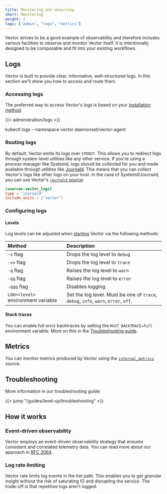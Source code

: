 ```yaml
---
title: Monitoring and observing
short: Monitoring
weight: 2
tags: ["admin", "logs", "metrics"]
---
```


Vector strives to be a good example of observability and therefore includes various facilities to observe and monitor Vector itself. It is intentionally designed to be composable and fit into your existing workflows.

## Logs

Vector is built to provide clear, informative, well-structured logs. In this section we'll show you how to access and route them.

### Accessing logs

The preferred way to access Vector's logs is based on your [installation method][install].

{{< administration/logs >}}

kubectl logs --namespace vector daemonset/vector-agent

### Routing logs

By default, Vector emits its logs over `STDOUT`. This allows you to redirect logs through system-level utilities like any other service. If you're using a process manager like Systemd, logs should be collected for you and made available through utilities like [Journald]. This means that you can collect Vector's logs like other logs on your host. In the case of Systemd/Journald, you can use Vector's [`journald` source][journald_source]:

```toml
[sources.vector_logs]
type = "journald"
include_units = ["vector"]
```

### Configuring logs

#### Levels

Log levels can be adjusted when [starting] Vector via the following methods:

Method | Description
:------|:-----------
`-v` flag | Drops the log level to `debug`
`-vv` flag | Drops the log level to `trace`
`-q` flag | Raises the log level to `warn`
`-qq` flag | Raises the log level to `error`
`-qqq` flag | Disables logging
`LOG=<level>` environment variable | Set the log level. Must be one of `trace`, `debug`, `info`, `warn`, `error`, `off`.

#### Stack traces

You can enable full error backtraces by setting the `RUST_BACKTRACE=full` environment variable. More on this in the [Troubleshooting guide][troubleshooting].

## Metrics

You can monitor metrics produced by Vector using the [`internal_metrics`][internal_metrics] source.

## Troubleshooting

More information in our troubleshooting guide:

{{< jump "/guides/level-up/troubleshooting" >}}

## How it works

### Event-driven observability

Vector employs an event-driven observability strategy that ensures consistent and correlated telemetry data. You can read more about our approach in [RFC 2064][rfc_2064].

### Log rate limiting

Vector rate limits log events in the hot path. This enables you to get granular insight without the risk of saturating IO and disrupting the service. The trade-off is that repetitive logs aren't logged.

[install]: /docs/setup/installation
[internal_metrics]: /docs/reference/configuration/sources/internal_metrics
[journald]: https://www.freedesktop.org/software/systemd/man/systemd-journald.service.html
[journald_source]: /docs/reference/configuration/sources/journald
[rfc_2064]: https://github.com/timberio/vector/blob/master/rfcs/2020-03-17-2064-event-driven-observability.md
[starting]: /docs/administration/process-management
[troubleshooting]: /guides/level-up/troubleshooting/
